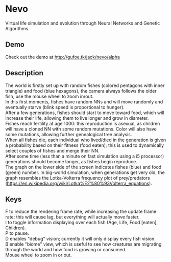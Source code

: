 # Nevo
Virtual life simulation and evolution through Neural Networks and Genetic Algorithms.

## Demo
Check out the demo at http://gufoe.tk/jack/nevo/alpha

## Description
The world is firstly set up with random fishes (colored pentagons with inner triangle) and food (blue hexagons), the camera always follows the older fish, use the mouse wheel to zoom in/out.<br>
In this first moments, fishes have random NNs and will move randomly and eventually starve (blink speed is proportional to hunger).<br>
After a few generations, fishes should start to move toward food, which will increase their life, allowing them to live longer and grow in diameter.<br>
Fishes reach fertility at age 1000: this reproduction is asexual, as children will have a cloned NN with some random mutations. Color will also have some mutations, allowing further genealogical tree analysis.<br>
When all fishes die, each individual who lived/died in the generation is given a probability based on their fitness (food eaten); this is used to dynamically select couples of fishes and merge their NN.<br>
After some time (less than a minute on fast simulation using a i5 processor) generations should become longer, as fishes begin reproduce.<br>
The graph on the lower side of the screen indicates fishes (blue) and food (green) number. In big-world simulation, when generations get very old, the graph resembles the Lotka-Volterra frequency plot of prey/predators (https://en.wikipedia.org/wiki/Lotka%E2%80%93Volterra_equations).<br>

## Keys
F to reduce the rendering frame rate, while increasing the update frame rate; this will cause lag, but everything will actually move faster.<br>
I to toggle information displaying over each fish (Age, Life, Food [eaten], Children).<br>
P to pause.<br>
D enables "debug" vision; currently it will only display every fish vision.<br>
B enable "biome" view, which is useful to see how creatures are migrating through the world and how food is growing or consumed.<br>
Mouse wheel to zoom in or out.<br>
